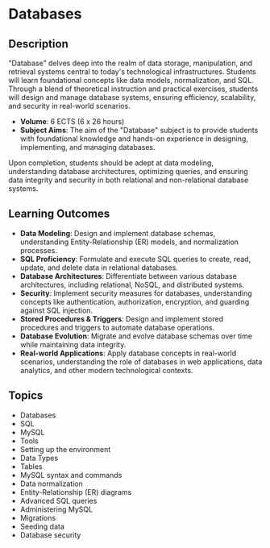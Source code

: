 # Databases

## Description

"Database" delves deep into the realm of data storage, manipulation, and retrieval systems central to today's technological infrastructures. Students will learn foundational concepts like data models, normalization, and SQL. Through a blend of theoretical instruction and practical exercises, students will design and manage database systems, ensuring efficiency, scalability, and security in real-world scenarios.

- **Volume**: 6 ECTS (6 x 26 hours)
- **Subject Aims**: The aim of the "Database" subject is to provide students with foundational knowledge and hands-on experience in designing, implementing, and managing databases.

Upon completion, students should be adept at data modeling, understanding database architectures, optimizing queries, and ensuring data integrity and security in both relational and non-relational database systems.

## Learning Outcomes
- **Data Modeling**: Design and implement database schemas, understanding Entity-Relationship (ER) models, and normalization processes.
- **SQL Proficiency**: Formulate and execute SQL queries to create, read, update, and delete data in relational databases.
- **Database Architectures**: Differentiate between various database architectures, including relational, NoSQL, and distributed systems.
- **Security**: Implement security measures for databases, understanding concepts like authentication, authorization, encryption, and guarding against SQL injection.
- **Stored Procedures & Triggers**: Design and implement stored procedures and triggers to automate database operations.
- **Database Evolution**: Migrate and evolve database schemas over time while maintaining data integrity.
- **Real-world Applications**: Apply database concepts in real-world scenarios, understanding the role of databases in web applications, data analytics, and other modern technological contexts.

## Topics
- Databases
- SQL
- MySQL
- Tools
- Setting up the environment
- Data Types
- Tables
- MySQL syntax and commands
- Data normalization
- Entity-Relationship (ER) diagrams
- Advanced SQL queries
- Administering MySQL
- Migrations
- Seeding data
- Database security
